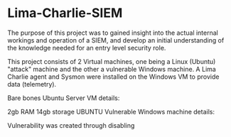 # Lima-Charlie-SIEM
The purpose of this project was to gained insight into the actual internal workings and operation of a SIEM, and develop an initial understanding of the knowledge needed for an entry level security role.

This project consists of 2 Virtual machines, one being a Linux (Ubuntu) "attack" machine and the other a vulnerable Windows machine. A Lima Charlie agent and Sysmon were installed on the Windows VM to provide data (telemetry).

Bare bones Ubuntu Server VM details:

2gb RAM
14gb storage
UBUNTU
Vulnerable Windows machine details:

Vulnerability was created through disabling
